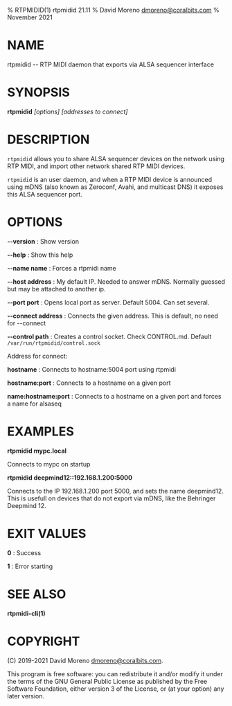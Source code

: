 % RTPMIDID(1) rtpmidid 21.11
% David Moreno <dmoreno@coralbits.com>
% November 2021

# NAME

rtpmidid -- RTP MIDI daemon that exports via ALSA sequencer interface

# SYNOPSIS

**rtpmidid** _\[options\]_ _[addresses to connect]_

# DESCRIPTION

`rtpmidid` allows you to share ALSA sequencer devices on the network using RTP
MIDI, and import other network shared RTP MIDI devices.

`rtpmidid` is an user daemon, and when a RTP MIDI device is announced using mDNS
(also known as Zeroconf, Avahi, and multicast DNS) it exposes this ALSA
sequencer port.

# OPTIONS

**\--version**
: Show version

**\--help**
: Show this help

**\--name name**
: Forces a rtpmidi name

**\--host address**
: My default IP. Needed to answer mDNS. Normally guessed but may be attached to another ip.

**\--port port**
: Opens local port as server. Default 5004. Can set several.

**\--connect address**
: Connects the given address. This is default, no need for \--connect

**\--control path**
: Creates a control socket. Check CONTROL.md. Default `/var/run/rtpmidid/control.sock`

Address for connect:

**hostname**
: Connects to hostname:5004 port using rtpmidi

**hostname:port**
: Connects to a hostname on a given port

**name:hostname:port**
: Connects to a hostname on a given port and forces a name for alsaseq

# EXAMPLES

**rtpmidid mypc.local**

Connects to mypc on startup

**rtpmidid deepmind12::192.168.1.200:5000**

Connects to the IP 192.168.1.200 port 5000, and sets the name deepmind12.
This is usefull on devices that do not export via mDNS, like the
Behringer Deepmind 12.

# EXIT VALUES

**0**
: Success

**1**
: Error starting

# SEE ALSO

**rtpmidi-cli(1)**

# COPYRIGHT

(C) 2019-2021 David Moreno <dmoreno@coralbits.com>.

This program is free software: you can redistribute it and/or modify
it under the terms of the GNU General Public License as published by
the Free Software Foundation, either version 3 of the License, or
(at your option) any later version.
